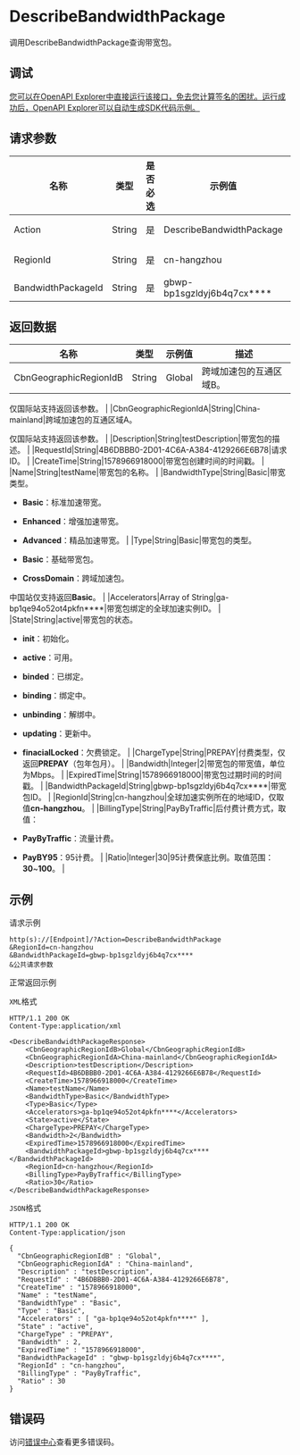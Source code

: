 # DescribeBandwidthPackage

调用DescribeBandwidthPackage查询带宽包。

## 调试

[您可以在OpenAPI Explorer中直接运行该接口，免去您计算签名的困扰。运行成功后，OpenAPI Explorer可以自动生成SDK代码示例。](https://api.aliyun.com/#product=Ga&api=DescribeBandwidthPackage&type=RPC&version=2019-11-20)

## 请求参数

|名称|类型|是否必选|示例值|描述|
|--|--|----|---|--|
|Action|String|是|DescribeBandwidthPackage|系统规定参数。取值：**DescribeBandwidthPackage**。 |
|RegionId|String|是|cn-hangzhou|全球加速实例所在的地域ID，仅取值**cn-hangzhou**。 |
|BandwidthPackageId|String|是|gbwp-bp1sgzldyj6b4q7cx\*\*\*\*|要查询的带宽包的ID。 |

## 返回数据

|名称|类型|示例值|描述|
|--|--|---|--|
|CbnGeographicRegionIdB|String|Global|跨域加速包的互通区域B。

 仅国际站支持返回该参数。 |
|CbnGeographicRegionIdA|String|China-mainland|跨域加速包的互通区域A。

 仅国际站支持返回该参数。 |
|Description|String|testDescription|带宽包的描述。 |
|RequestId|String|4B6DBBB0-2D01-4C6A-A384-4129266E6B78|请求ID。 |
|CreateTime|String|1578966918000|带宽包创建时间的时间戳。 |
|Name|String|testName|带宽包的名称。 |
|BandwidthType|String|Basic|带宽类型。

 -   **Basic**：标准加速带宽。
-   **Enhanced**：增强加速带宽。
-   **Advanced**：精品加速带宽。 |
|Type|String|Basic|带宽包的类型。

 -   **Basic**：基础带宽包。
-   **CrossDomain**：跨域加速包。

 中国站仅支持返回**Basic**。 |
|Accelerators|Array of String|ga-bp1qe94o52ot4pkfn\*\*\*\*|带宽包绑定的全球加速实例ID。 |
|State|String|active|带宽包的状态。

 -   **init**：初始化。
-   **active**：可用。
-   **binded**：已绑定。
-   **binding**：绑定中。
-   **unbinding**：解绑中。
-   **updating**：更新中。
-   **finacialLocked**：欠费锁定。 |
|ChargeType|String|PREPAY|付费类型，仅返回**PREPAY**（包年包月）。 |
|Bandwidth|Integer|2|带宽包的带宽值，单位为Mbps。 |
|ExpiredTime|String|1578966918000|带宽包过期时间的时间戳。 |
|BandwidthPackageId|String|gbwp-bp1sgzldyj6b4q7cx\*\*\*\*|带宽包ID。 |
|RegionId|String|cn-hangzhou|全球加速实例所在的地域ID，仅取值**cn-hangzhou**。 |
|BillingType|String|PayByTraffic|后付费计费方式，取值：

 -   **PayByTraffic**：流量计费。
-   **PayBY95**：95计费。 |
|Ratio|Integer|30|95计费保底比例。取值范围：**30**~**100**。 |

## 示例

请求示例

```
http(s)://[Endpoint]/?Action=DescribeBandwidthPackage
&RegionId=cn-hangzhou
&BandwidthPackageId=gbwp-bp1sgzldyj6b4q7cx****
&公共请求参数
```

正常返回示例

`XML`格式

```
HTTP/1.1 200 OK
Content-Type:application/xml

<DescribeBandwidthPackageResponse>
    <CbnGeographicRegionIdB>Global</CbnGeographicRegionIdB>
    <CbnGeographicRegionIdA>China-mainland</CbnGeographicRegionIdA>
    <Description>testDescription</Description>
    <RequestId>4B6DBBB0-2D01-4C6A-A384-4129266E6B78</RequestId>
    <CreateTime>1578966918000</CreateTime>
    <Name>testName</Name>
    <BandwidthType>Basic</BandwidthType>
    <Type>Basic</Type>
    <Accelerators>ga-bp1qe94o52ot4pkfn****</Accelerators>
    <State>active</State>
    <ChargeType>PREPAY</ChargeType>
    <Bandwidth>2</Bandwidth>
    <ExpiredTime>1578966918000</ExpiredTime>
    <BandwidthPackageId>gbwp-bp1sgzldyj6b4q7cx****</BandwidthPackageId>
    <RegionId>cn-hangzhou</RegionId>
    <BillingType>PayByTraffic</BillingType>
    <Ratio>30</Ratio>
</DescribeBandwidthPackageResponse>
```

`JSON`格式

```
HTTP/1.1 200 OK
Content-Type:application/json

{
  "CbnGeographicRegionIdB" : "Global",
  "CbnGeographicRegionIdA" : "China-mainland",
  "Description" : "testDescription",
  "RequestId" : "4B6DBBB0-2D01-4C6A-A384-4129266E6B78",
  "CreateTime" : "1578966918000",
  "Name" : "testName",
  "BandwidthType" : "Basic",
  "Type" : "Basic",
  "Accelerators" : [ "ga-bp1qe94o52ot4pkfn****" ],
  "State" : "active",
  "ChargeType" : "PREPAY",
  "Bandwidth" : 2,
  "ExpiredTime" : "1578966918000",
  "BandwidthPackageId" : "gbwp-bp1sgzldyj6b4q7cx****",
  "RegionId" : "cn-hangzhou",
  "BillingType" : "PayByTraffic",
  "Ratio" : 30
}
```

## 错误码

访问[错误中心](https://error-center.aliyun.com/status/product/Ga)查看更多错误码。

